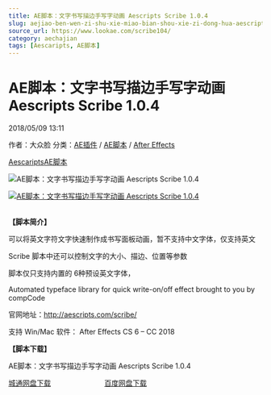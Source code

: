 ```yaml
---
title: AE脚本：文字书写描边手写字动画 Aescripts Scribe 1.0.4
slug: aejiao-ben-wen-zi-shu-xie-miao-bian-shou-xie-zi-dong-hua-aescripts-scribe-1-0-4
source_url: https://www.lookae.com/scribe104/
category: aechajian
tags: [Aescaripts, AE脚本]
---
```

# AE脚本：文字书写描边手写字动画 Aescripts Scribe 1.0.4

2018/05/09 13:11

作者：大众脸
分类：[AE插件](https://www.lookae.com/after-effects/aechajian/) / [AE脚本](https://www.lookae.com/after-effects/aescripts/) / [After Effects](https://www.lookae.com/after-effects/)

[Aescaripts](https://www.lookae.com/tag/aescaripts/)[AE脚本](https://www.lookae.com/tag/ae%e8%84%9a%e6%9c%ac/)

![AE脚本：文字书写描边手写字动画 Aescripts Scribe 1.0.4](https://img.alicdn.com/imgextra/i4/705956171/TB2rL7OaM0kpuFjSspdXXX4YXXa_!!705956171.gif "AE脚本：文字书写描边手写字动画 Aescripts Scribe 1.0.4-LookAE.com")

[![AE脚本：文字书写描边手写字动画 Aescripts Scribe 1.0.4](https://www.lookae.com/wp-content/uploads/2016/12/Scribe.jpg "AE脚本：文字书写描边手写字动画 Aescripts Scribe 1.0.4-LookAE.com")](https://www.lookae.com/wp-content/uploads/2016/12/Scribe.jpg)

[﻿﻿﻿](https://cloud.video.taobao.com/play/u/null/p/1/e/6/t/1/426068407027.mp4)  
**【脚本简介】**

可以将英文字符文字快速制作成书写面板动画，暂不支持中文字体，仅支持英文

Scribe 脚本中还可以控制文字的大小、描边、位置等参数

脚本仅只支持内置的 6种预设英文字体，

Automated typeface library for quick write-on/off effect brought to you by compCode

官网地址：http://aescripts.com/scribe/

支持 Win/Mac 软件： After Effects CS 6 – CC 2018

**【脚本下载】**

AE脚本：文字书写描边手写字动画 Aescripts Scribe 1.0.4

[城通网盘下载](https://lookae.ctfile.com/fs/680462-290028003)                           [百度网盘下载](https://pan.baidu.com/s/1MghgryBCeeEZNQ7XP_Yrtg)
